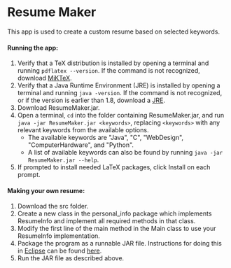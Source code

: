 # Resume Maker

This app is used to create a custom resume based on selected keywords.

#### Running the app:
1. Verify that a TeX distribution is installed by opening a terminal and running `pdflatex --version`. If the command is not recognized, download [MiKTeX](https://miktex.org/download).
2. Verify that a Java Runtime Environment (JRE) is installed by opening a terminal and running `java -version`. If the command is not recognized, or if the version is earlier than 1.8, download a [JRE](https://www.oracle.com/java/technologies/javase-jre8-downloads.html).
3. Download ResumeMaker.jar.
4. Open a terminal, `cd` into the folder containing ResumeMaker.jar, and run `java -jar ResumeMaker.jar <keywords>`, replacing `<keywords>` with any relevant keywords from the available options.
    - The available keywords are "Java", "C", "WebDesign", "ComputerHardware", and "Python".
    - A list of available keywords can also be found by running `java -jar ResumeMaker.jar --help`.
5. If prompted to install needed LaTeX packages, click Install on each prompt.
    
#### Making your own resume:
1. Download the src folder.
2. Create a new class in the personal_info package which implements ResumeInfo and implement all required methods in that class.
3. Modify the first line of the main method in the Main class to use your ResumeInfo implementation.
4. Package the program as a runnable JAR file. Instructions for doing this in [Eclipse](https://www.eclipse.org/downloads/) can be found [here](https://www.wikihow.com/Create-an-Executable-File-from-Eclipse).
5. Run the JAR file as described above.
